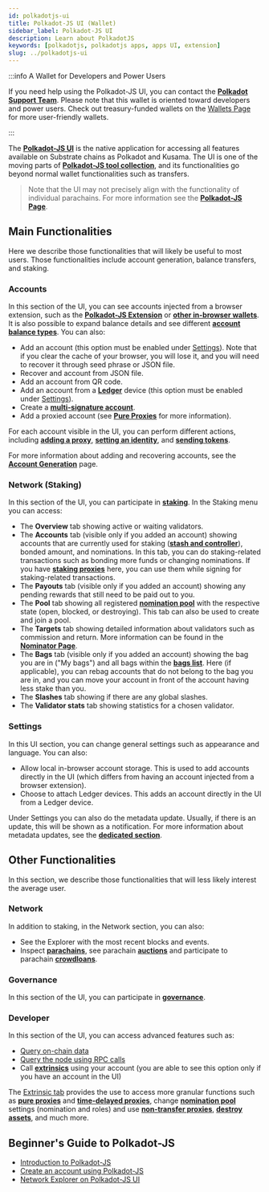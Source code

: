 ```yaml
---
id: polkadotjs-ui
title: Polkadot-JS UI (Wallet)
sidebar_label: Polkadot-JS UI
description: Learn about PolkadotJS
keywords: [polkadotjs, polkadotjs apps, apps UI, extension]
slug: ../polkadotjs-ui
---
```


:::info A Wallet for Developers and Power Users

If you need help using the Polkadot-JS UI, you can contact the
[**Polkadot Support Team**](https://support.polkadot.network/support/home). Please note that this
wallet is oriented toward developers and power users. Check out treasury-funded wallets on the
[Wallets Page](./../general/wallets.md) for more user-friendly wallets.

:::

The [**Polkadot-JS UI**](https://polkadot.js.org/apps/#/explorer) is the native application for
accessing all features available on Substrate chains as Polkadot and Kusama. The UI is one of the
moving parts of [**Polkadot-JS tool collection**](./polkadotjs.md), and its functionalities go
beyond normal wallet functionalities such as transfers.

> Note that the UI may not precisely align with the functionality of individual parachains. For more
> information see the [**Polkadot-JS Page**](./polkadotjs.md#polkadot-js-api).

## Main Functionalities

Here we describe those functionalities that will likely be useful to most users. Those
functionalities include account generation, balance transfers, and staking.

### Accounts

In this section of the UI, you can see accounts injected from a browser extension, such as the
[**Polkadot-JS Extension**](./polkadotjs.md#polkadot-js-extension) or
[**other in-browser wallets**](./wallets.md#browser-extensions). It is also possible to expand
balance details and see different
[**account balance types**](../learn/learn-accounts.md#account-balance-types). You can also:

- Add an account (this option must be enabled under [Settings](#settings)). Note that if you clear
  the cache of your browser, you will lose it, and you will need to recover it through seed phrase
  or JSON file.
- Recover and account from JSON file.
- Add an account from QR code.
- Add an account from a [**Ledger**](./ledger.md) device (this option must be enabled under
  [Settings](#settings)).
- Create a [**multi-signature account**](../learn/learn-account-multisig.md).
- Add a proxied account (see
  [**Pure Proxies**](../learn/learn-proxies.md#anonymous-proxy-pure-proxy) for more information).

For each account visible in the UI, you can perform different actions, including
[**adding a proxy**](../learn/learn-proxies.md),
[**setting an identity**](../learn/learn-identity.md), and
[**sending tokens**](../learn/learn-balance-transfers.md).

For more information about adding and recovering accounts, see the
[**Account Generation**](../learn/learn-account-generation.md) page.

### Network (Staking)

In this section of the UI, you can participate in [**staking**](../learn/learn-staking.md). In the
Staking menu you can access:

- The **Overview** tab showing active or waiting validators.
- The **Accounts** tab (visible only if you added an account) showing accounts that are currently
  used for staking
  ([**stash and controller**](../learn/learn-staking.md#stash-and-controller-accounts-for-staking)),
  bonded amount, and nominations. In this tab, you can do staking-related transactions such as
  bonding more funds or changing nominations. If you have
  [**staking proxies**](../learn/learn-staking-advanced.md#staking-proxies) here, you can use them
  while signing for staking-related transactions.
- The **Payouts** tab (visible only if you added an account) showing any pending rewards that still
  need to be paid out to you.
- The **Pool** tab showing all registered [**nomination pool**](../learn/learn-nomination-pools.md)
  with the respective state (open, blocked, or destroying). This tab can also be used to create and
  join a pool.
- The **Targets** tab showing detailed information about validators such as commission and return.
  More information can be found in the [**Nominator Page**](../learn/learn-nominator.md).
- The **Bags** tab (visible only if you added an account) showing the bag you are in ("My bags") and
  all bags within the [**bags list**](../learn/learn-staking-advanced.md#bags-list). Here (if
  applicable), you can rebag accounts that do not belong to the bag you are in, and you can move
  your account in front of the account having less stake than you.
- The **Slashes** tab showing if there are any global slashes.
- The **Validator stats** tab showing statistics for a chosen validator.

### Settings

In this UI section, you can change general settings such as appearance and language. You can also:

- Allow local in-browser account storage. This is used to add accounts directly in the UI (which
  differs from having an account injected from a browser extension).
- Choose to attach Ledger devices. This adds an account directly in the UI from a Ledger device.

Under Settings you can also do the metadata update. Usually, if there is an update, this will be
shown as a notification. For more information about metadata updates, see the
[**dedicated section**](../learn/learn-extrinsics.md#metadata-updates).

## Other Functionalities

In this section, we describe those functionalities that will less likely interest the average user.

### Network

In addition to staking, in the Network section, you can also:

- See the Explorer with the most recent blocks and events.
- Inspect [**parachains**](../learn/learn-parachains.md), see parachain
  [**auctions**](../learn/learn-auction.md) and participate to parachain
  [**crowdloans**](../learn/learn-crowdloans.md).

### Governance

In this section of the UI, you can participate in
[**governance**](../learn/learn-polkadot-opengov.md).

### Developer

In this section of the UI, you can access advanced features such as:

- [Query on-chain data](https://polkadot.js.org/apps/#/chainstate)
- [Query the node using RPC calls](https://polkadot.js.org/apps/#/rpc)
- Call [**extrinsics**](../learn/learn-extrinsics.md) using your account (you are able to see this
  option only if you have an account in the UI)

The [Extrinsic tab](https://polkadot.js.org/apps/#/extrinsics) provides the use to access more
granular functions such as [**pure proxies**](../learn/learn-proxies#anonymous-proxy-pure-proxy) and
[**time-delayed proxies**](../learn/learn-proxies.md#time-delayed-proxy), change
[**nomination pool**](../learn/learn-nomination-pools.md) settings (nomination and roles) and use
[**non-transfer proxies**](../learn/learn-proxies.md#non-transfer-proxy),
[**destroy assets**](../learn/learn-assets.md#destroying-an-asset), and much more.

## Beginner's Guide to Polkadot-JS

- [Introduction to Polkadot-JS](https://www.youtube.com/watch?v=4EQqwGFV1D8)
- [Create an account using Polkadot-JS](https://www.youtube.com/watch?v=sy7lvAqyzkY)
- [Network Explorer on Polkadot-JS UI](https://www.youtube.com/watch?v=g4b4IWR6OrE)
